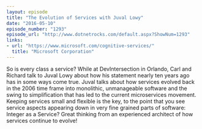 ```yaml
---
layout: episode
title: "The Evolution of Services with Juval Lowy"
date: "2016-05-10"
episode_number: "1293"
episode_url: "http://www.dotnetrocks.com/default.aspx?ShowNum=1293"
links:
- url: "https://www.microsoft.com/cognitive-services/"
  title: "Microsoft Corporation"
---
```


So is every class a service? While at DevIntersection in Orlando, Carl and Richard talk to Juval Lowy about how his statement nearly ten years ago has in some ways come true. Juval talks about how services evolved back in the 2006 time frame into monolithic, unmanageable software and the swing to simplification that has led to the current microservices movement. Keeping services small and flexible is the key, to the point that you see service aspects appearing down in very fine grained parts of software: Integer as a Service? Great thinking from an experienced architect of how services continue to evolve!

